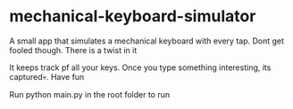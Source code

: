 # mechanical-keyboard-simulator
A small app that simulates a mechanical keyboard with every tap. Dont get fooled though. There is a twist in it

It keeps track pf all your keys. Once you type something interesting, its captured💀. Have fun

Run python main.py in the root folder to run
